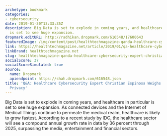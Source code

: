 ```yaml
---
archetype: bookmark
categories:
- cybersecurity
date: 2019-01-30T13:33:35Z
description: Big Data is set to explode in coming years, and healthcare in particular
  is set to see huge expansion.
dropmark.editURL: http://radhikan.dropmark.com/616548/17600643
featuredImage: /img/content/post/healthtechmagazine-qanda-healthcare-cybersecurity-expert-christian-espinosa-weighs-in-on-data-privacy.jpg
link: https://healthtechmagazine.net/article/2019/01/qa-healthcare-cybersecurity-expert-christian-espinosa-weighs-data-privacy
linkBrand: healthtechmagazine.net
slug: healthtechmagazine-qanda-healthcare-cybersecurity-expert-christian-espinosa-weighs-in-on-data-privacy
socialScore: 37
socialScoreSimulated: true
source:
  name: Dropmark
  apiendpoint: https://shah.dropmark.com/616548.json
title: 'Q&A: Healthcare Cybersecurity Expert Christian Espinosa Weighs In on Data
  Privacy'
---
```

Big Data is set to explode in coming years, and healthcare in particular is set to see huge expansion. As connected devices and the Internet of Medical Things continue to permeate the medical realm, healthcare is likely to grow fastest. According to a recent study by IDC, the healthcare sector will see a compound annual growth rate in data by 36 percent through 2025, surpassing the media, entertainment and financial sectors.

